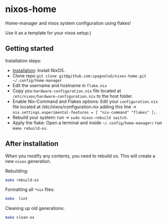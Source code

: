# nixos-home

Home-manager and nixos system configuration using flakes!

Use it as a template for your nixos setup:)

## Getting started

Installation steps:

- [Installation](https://nixos.org/manual/nixos/stable/index.html#ch-installation): Install NixOS.
- Clone repo `git clone git@github.com:spagnoloG/nixos-home.git ~/.config/home-manager`
- Edit the username and hostname in `flake.nix` 
- Copy you `hardware-configuration.nix` file located at `/etc/nixos/hardware-configuration.nix` to the host folder.
- Enable Nix-Command and Flakes options: Edit your `configuration.nix` file located at /etc/nixos/configuration.nix adding this line -> `nix.settings.experimental-features = [ "nix-command" "flakes" ];`.
- Rebuild your system: run -> `sudo nixos-rebuild switch`. 
- Apply the flake: Open a terminal and inside `~/.config/home-manager/` run `make rebuild-os`.


## After installation

When you modify any contents, you need to rebuild os. This will create a new `nixos` generation.

Rebuilding:

```bash
make rebuild-os
```

Formatting all `*nix` files:

```bash
make  lint
```

Cleaning up old generations:

```bash
make clean-os
```
